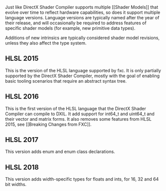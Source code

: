 Just like DirectX Shader Compiler supports multiple [[Shader Models]] that evolve over time to reflect hardware capabilities, so does it support multiple language versions. Language versions are typically named after the year of their release, and will occasionally be required to address features of specific shader models (for example, new primitive data types).

Additions of new intrinsics are typically considered shader model revisions, unless they also affect the type system.

## HLSL 2015

This is the version of the HLSL language supported by fxc. It is only partially supported by the DirectX Shader Compiler, mostly with the goal of enabling basic tooling scenarios that require an abstract syntax tree.

## HLSL 2016

This is the first version of the HLSL language that the DirectX Shader Compiler can compile to DXIL. It add support for int64_t and uint64_t and their vector and matrix forms. It also removes some features from HLSL 2015, see [[Breaking Changes from FXC]].

## HLSL 2017

This version adds enum and enum class declarations.

## HLSL 2018

This version adds width-specific types for floats and ints, for 16, 32 and 64 bit widths.

